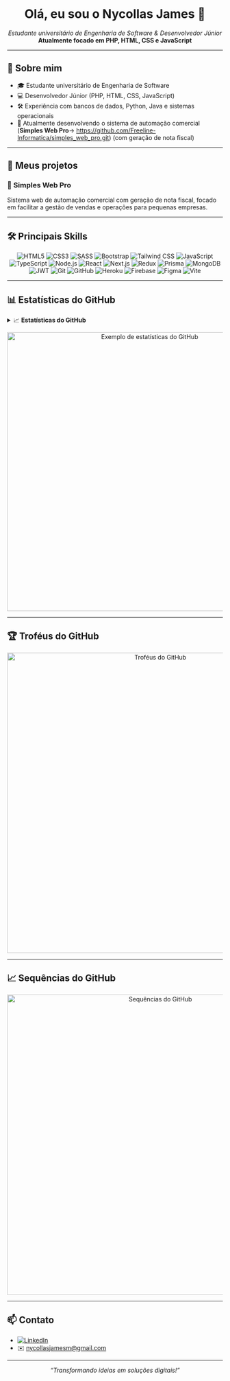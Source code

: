 <!--
README personalizado gerado pelo Copilot com base nas suas informações!
-->

<h1 align="center">Olá, eu sou o Nycollas James 👋</h1>
<p align="center">
  <i>Estudante universitário de Engenharia de Software & Desenvolvedor Júnior</i><br>
  <b>Atualmente focado em PHP, HTML, CSS e JavaScript</b>
</p>

---

## 🚀 Sobre mim

- 🎓 Estudante universitário de Engenharia de Software
- 💻 Desenvolvedor Júnior (PHP, HTML, CSS, JavaScript)
- 🛠️ Experiência com bancos de dados, Python, Java e sistemas operacionais
- 🌱 Atualmente desenvolvendo o sistema de automação comercial (**Simples Web Pro**-> https://github.com/Freeline-Informatica/simples_web_pro.git) (com geração de nota fiscal)

---

## 💼 Meus projetos

### 🚀 Simples Web Pro
Sistema web de automação comercial com geração de nota fiscal, focado em facilitar a gestão de vendas e operações para pequenas empresas.

---

## 🛠️ Principais Skills

<div align="center">

![HTML5](https://img.shields.io/badge/HTML5-E34F26?style=for-the-badge&logo=html5&logoColor=fff)
![CSS3](https://img.shields.io/badge/CSS3-1572B6?style=for-the-badge&logo=css3&logoColor=fff)
![SASS](https://img.shields.io/badge/Sass-CC6699?style=for-the-badge&logo=sass&logoColor=fff)
![Bootstrap](https://img.shields.io/badge/Bootstrap-563D7C?style=for-the-badge&logo=bootstrap&logoColor=fff)
![Tailwind CSS](https://img.shields.io/badge/Tailwind-38B2AC?style=for-the-badge&logo=tailwind-css&logoColor=fff)
![JavaScript](https://img.shields.io/badge/JavaScript-F7DF1E?style=for-the-badge&logo=javascript&logoColor=000)
![TypeScript](https://img.shields.io/badge/TypeScript-007ACC?style=for-the-badge&logo=typescript&logoColor=fff)
![Node.js](https://img.shields.io/badge/Node.js-339933?style=for-the-badge&logo=nodedotjs&logoColor=fff)
![React](https://img.shields.io/badge/React-61DAFB?style=for-the-badge&logo=react&logoColor=000)
![Next.js](https://img.shields.io/badge/Next.js-000?style=for-the-badge&logo=nextdotjs&logoColor=fff)
![Redux](https://img.shields.io/badge/Redux-764ABC?style=for-the-badge&logo=redux&logoColor=fff)
![Prisma](https://img.shields.io/badge/Prisma-2D3748?style=for-the-badge&logo=prisma&logoColor=fff)
![MongoDB](https://img.shields.io/badge/MongoDB-47A248?style=for-the-badge&logo=mongodb&logoColor=fff)
![JWT](https://img.shields.io/badge/JSON%20Web%20Tokens-000?style=for-the-badge&logo=jsonwebtokens&logoColor=fff)
![Git](https://img.shields.io/badge/Git-F05032?style=for-the-badge&logo=git&logoColor=fff)
![GitHub](https://img.shields.io/badge/GitHub-181717?style=for-the-badge&logo=github&logoColor=fff)
![Heroku](https://img.shields.io/badge/Heroku-430098?style=for-the-badge&logo=heroku&logoColor=fff)
![Firebase](https://img.shields.io/badge/Firebase-FFCA28?style=for-the-badge&logo=firebase&logoColor=fff)
![Figma](https://img.shields.io/badge/Figma-F24E1E?style=for-the-badge&logo=figma&logoColor=fff)
![Vite](https://img.shields.io/badge/Vite-646CFF?style=for-the-badge&logo=vite&logoColor=fff)

</div>

---

## 📊 Estatísticas do GitHub

<details>
  <summary>📈 <b>Estatísticas do GitHub</b></summary>
  <div align="center">

  ![GitHub Stats](https://github-readme-stats.vercel.app/api?username=jamesncls&show_icons=true&theme=tokyonight&hide_title=true)
  ![Top Langs](https://github-readme-stats.vercel.app/api/top-langs/?username=jamesncls&layout=compact&theme=tokyonight&hide_title=true)

  </div>
</details>

<!-- Exemplo visual conforme imagem enviada -->
<p align="center">
  <img src="![image1](image1)" alt="Exemplo de estatísticas do GitHub" width="650">
</p>

---

## 🏆 Troféus do GitHub

<!-- Você pode usar badges como https://github-profile-trophy.vercel.app/ para exibir troféus reais -->
<div align="center">

  <!-- Exemplo visual conforme imagem enviada -->
  <img src="![image2](image2)" alt="Troféus do GitHub" width="700">
</div>

---

## 📈 Sequências do GitHub

<div align="center">
  <!-- Exemplo visual conforme imagem enviada -->
  <img src="![image2](image2)" alt="Sequências do GitHub" width="700">
</div>

---

## 📫 Contato

- [![LinkedIn](https://img.shields.io/badge/LinkedIn-0077B5?style=flat&logo=linkedin&logoColor=white)](https://linkedin.com/in/nycollas-james-mavignier-684230298)
- ✉️ nycollasjamesm@gmail.com

---

<p align="center"><i>“Transformando ideias em soluções digitais!”</i></p>
